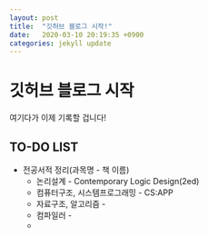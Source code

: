 ```yaml
---
layout: post
title:  "깃허브 블로그 시작!"
date:   2020-03-10 20:19:35 +0900
categories: jekyll update
---
```


# 깃허브 블로그 시작
여기다가 이제 기록할 겁니다!

## TO-DO LIST
- 전공서적 정리(과목명 - 책 이름)
  - 논리설계 - Contemporary Logic Design(2ed)
  - 컴퓨터구조, 시스템프로그래밍 - CS:APP
  - 자료구조, 알고리즘 - 
  - 컴파일러 - 
  - 